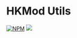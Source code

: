 # HKMod Utils

[![NPM](https://img.shields.io/npm/v/hkmod-utils?color=green)](https://www.npmjs.com/package/hkmod-utils) ![ ](https://img.shields.io/npm/dt/hkmod-utils)
